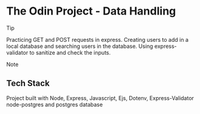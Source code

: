# The Odin Project - Data Handling

>[!TIP]
Practicing GET and POST requests in express. 
Creating users to add in a local database and searching users in the database.
Using express-validator to sanitize and check the inputs.

>[!NOTE]
>## Tech Stack
>Project built with Node, Express, Javascript, Ejs, Dotenv, Express-Validator node-postgres and postgres database 